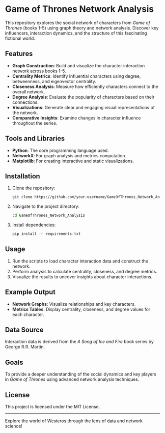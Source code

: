 # Game of Thrones Network Analysis

This repository explores the social network of characters from *Game of Thrones* (books 1-5) using graph theory and network analysis. Discover key influencers, interaction dynamics, and the structure of this fascinating fictional world.

## Features

- **Graph Construction**: Build and visualize the character interaction network across books 1-5.
- **Centrality Metrics**: Identify influential characters using degree, betweenness, and eigenvector centrality.
- **Closeness Analysis**: Measure how efficiently characters connect to the overall network.
- **Degree Analysis**: Evaluate the popularity of characters based on their connections.
- **Visualizations**: Generate clear and engaging visual representations of the network.
- **Comparative Insights**: Examine changes in character influence throughout the series.

## Tools and Libraries

- **Python**: The core programming language used.
- **NetworkX**: For graph analysis and metrics computation.
- **Matplotlib**: For creating interactive and static visualizations.

## Installation

1. Clone the repository:
   ```bash
   git clone https://github.com/your-username/GameOfThrones_Network_Analysis.git
   ```
2. Navigate to the project directory:
   ```bash
   cd GameOfThrones_Network_Analysis
   ```
3. Install dependencies:
   ```bash
   pip install -r requirements.txt
   ```

## Usage

1. Run the scripts to load character interaction data and construct the network.
2. Perform analysis to calculate centrality, closeness, and degree metrics.
3. Visualize the results to uncover insights about character interactions.

## Example Output

- **Network Graphs**: Visualize relationships and key characters.
- **Metrics Tables**: Display centrality, closeness, and degree values for each character.

## Data Source

Interaction data is derived from the *A Song of Ice and Fire* book series by George R.R. Martin.

## Goals

To provide a deeper understanding of the social dynamics and key players in *Game of Thrones* using advanced network analysis techniques.

## License

This project is licensed under the MIT License.

---

Explore the world of Westeros through the lens of data and network science!
